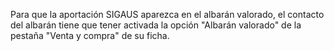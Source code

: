 Para que la aportación SIGAUS aparezca en el albarán valorado, el
contacto del albarán tiene que tener activada la opción "Albarán
valorado" de la pestaña "Venta y compra" de su ficha.

